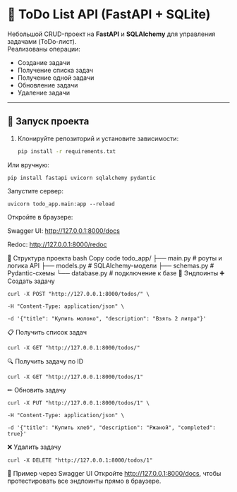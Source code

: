 # 📝 ToDo List API (FastAPI + SQLite)

Небольшой CRUD-проект на **FastAPI** и **SQLAlchemy** для управления задачами (ToDo-лист).  
Реализованы операции:
- Создание задачи
- Получение списка задач
- Получение одной задачи
- Обновление задачи
- Удаление задачи

---

## 🚀 Запуск проекта

1. Клонируйте репозиторий и установите зависимости:
   ```bash
   pip install -r requirements.txt
Или вручную:

    pip install fastapi uvicorn sqlalchemy pydantic
Запустите сервер:


    uvicorn todo_app.main:app --reload
Откройте в браузере:

Swagger UI: http://127.0.0.1:8000/docs

Redoc: http://127.0.0.1:8000/redoc

📂 Структура проекта
bash
Copy code
todo_app/
 ├── main.py        # роуты и логика API
 ├── models.py      # SQLAlchemy-модели
 ├── schemas.py     # Pydantic-схемы
 └── database.py    # подключение к базе
🔑 Эндпоинты
➕ Создать задачу

    curl -X POST "http://127.0.0.1:8000/todos/" \

    -H "Content-Type: application/json" \

    -d '{"title": "Купить молоко", "description": "Взять 2 литра"}'
📋 Получить список задач

    curl -X GET "http://127.0.0.1:8000/todos/"
🔍 Получить задачу по ID

    curl -X GET "http://127.0.0.1:8000/todos/1"
✏ Обновить задачу

    curl -X PUT "http://127.0.0.1:8000/todos/1" \

    -H "Content-Type: application/json" \

    -d '{"title": "Купить хлеб", "description": "Ржаной", "completed": true}'
❌ Удалить задачу

    curl -X DELETE "http://127.0.0.1:8000/todos/1"
📖 Пример через Swagger UI
Откройте http://127.0.0.1:8000/docs, чтобы протестировать все эндпоинты прямо в браузере.